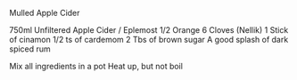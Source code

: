 Mulled Apple Cider

750ml Unfiltered Apple Cider / Eplemost
1/2 Orange
6 Cloves (Nellik)
1 Stick of cinamon
1/2 ts of cardemom
2 Tbs of brown sugar
A good splash of dark spiced rum

Mix all ingredients in a pot
Heat up, but not boil

